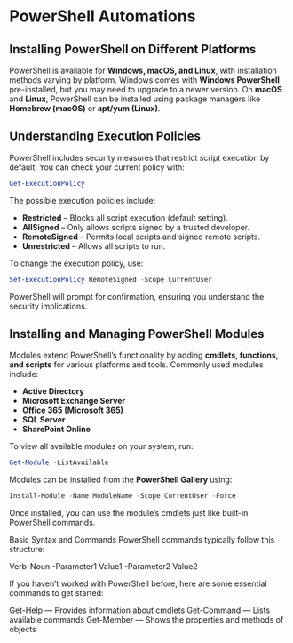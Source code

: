 # **PowerShell Automations**  

## **Installing PowerShell on Different Platforms**  
PowerShell is available for **Windows, macOS, and Linux**, with installation methods varying by platform. Windows comes with **Windows PowerShell** pre-installed, but you may need to upgrade to a newer version. On **macOS** and **Linux**, PowerShell can be installed using package managers like **Homebrew (macOS)** or **apt/yum (Linux)**.  

## **Understanding Execution Policies**  
PowerShell includes security measures that restrict script execution by default. You can check your current policy with:  
```powershell
Get-ExecutionPolicy
```  
The possible execution policies include:  

- **Restricted** – Blocks all script execution (default setting).  
- **AllSigned** – Only allows scripts signed by a trusted developer.  
- **RemoteSigned** – Permits local scripts and signed remote scripts.  
- **Unrestricted** – Allows all scripts to run.  

To change the execution policy, use:  
```powershell
Set-ExecutionPolicy RemoteSigned -Scope CurrentUser
```  
PowerShell will prompt for confirmation, ensuring you understand the security implications.  

## **Installing and Managing PowerShell Modules**  
Modules extend PowerShell’s functionality by adding **cmdlets, functions, and scripts** for various platforms and tools. Commonly used modules include:  

- **Active Directory**  
- **Microsoft Exchange Server**  
- **Office 365 (Microsoft 365)**  
- **SQL Server**  
- **SharePoint Online**  


To view all available modules on your system, run:  
```powershell
Get-Module -ListAvailable
```  
Modules can be installed from the **PowerShell Gallery** using:  
```powershell
Install-Module -Name ModuleName -Scope CurrentUser -Force
```  
Once installed, you can use the module’s cmdlets just like built-in PowerShell commands.

Basic Syntax and Commands
PowerShell commands typically follow this structure:

Verb-Noun -Parameter1 Value1 -Parameter2 Value2

If you haven’t worked with PowerShell before, here are some essential commands to get started:

Get-Help — Provides information about cmdlets
Get-Command — Lists available commands
Get-Member — Shows the properties and methods of objects
